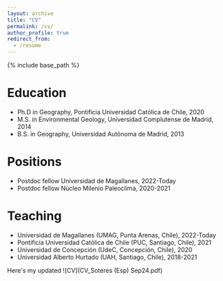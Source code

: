 ```yaml
---
layout: archive
title: "CV"
permalink: /cv/
author_profile: true
redirect_from:
  - /resume
---
```


{% include base_path %}

Education
======
* Ph.D in Geography, Pontificia Universidad Católica de Chile, 2020
* M.S. in Environmental Geology, Universidad Complutense de Madrid, 2014
* B.S. in Geography, Universidad Autónoma de Madrid, 2013

Positions
======
* Postdoc fellow Universidad de Magallanes, 2022-Today
* Postdoc fellow Núcleo Milenio Paleoclima, 2020-2021

Teaching
======
* Universidad de Magallanes (UMAG, Punta Arenas, Chile), 2022-Today
* Pontificia Universidad Católica de Chile (PUC, Santiago, Chile), 2021
* Universidad de Concepción (UdeC, Concepción, Chile), 2020
* Universidad Alberto Hurtado (UAH, Santiago, Chile), 2018-2021

Here's my updated ![CV](CV_Soteres (Esp) Sep24.pdf)
